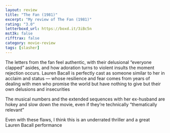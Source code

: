 ```yaml
---
layout: review
title: "The Fan (1981)"
excerpt: "My review of The Fan (1981)"
rating: "3.0"
letterboxd_url: https://boxd.it/3iBc5n
mst3k: false
rifftrax: false
category: movie-review
tags: [slasher]
---
```


The letters from the fan feel authentic, with their delusional “everyone clapped” asides, and how adoration turns to violent insults the moment rejection occurs. Lauren Bacall is perfectly cast as someone similar to her in acclaim and status — whose resilience and fear comes from years of dealing with men who promise the world but have nothing to give but their own delusions and insecurities

The musical numbers and the extended sequences with her ex-husband are hokey and slow down the movie, even if they’re technically “thematically relevant”

Even with these flaws, I think this is an underrated thriller and a great Lauren Bacall performance
